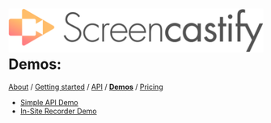 # ![](screencastify-logo-large.png)Demos:
[About](README.md) / [Getting started](getting_started.md) / [API](API.md) / [**Demos**](demos.md) / [Pricing](pricing.md)
* [Simple API Demo](https://w69b.github.io/castify-api-docs/demos/simple/simple.html)
* [In-Site Recorder Demo](https://w69b.github.io/castify-api-docs/demos/in-site/in-site.html)
